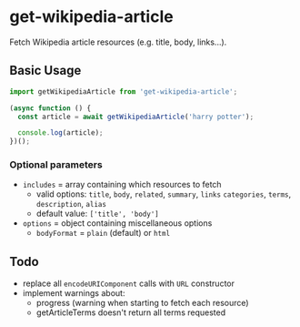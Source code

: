 # get-wikipedia-article

Fetch Wikipedia article resources (e.g. title, body, links...).

## Basic Usage

```js
import getWikipediaArticle from 'get-wikipedia-article';

(async function () {
  const article = await getWikipediaArticle('harry potter');

  console.log(article);
})();
```

### Optional parameters

- `includes` = array containing which resources to fetch
  - valid options: `title`, `body`, `related`, `summary`, `links` `categories`, `terms`, `description`, `alias`
  - default value: `['title', 'body']`
- `options` = object containing miscellaneous options
  - `bodyFormat` = `plain` (default) or `html`

## Todo

- replace all `encodeURIComponent` calls with `URL` constructor
- implement warnings about:
  - progress (warning when starting to fetch each resource)
  - getArticleTerms doesn't return all terms requested
